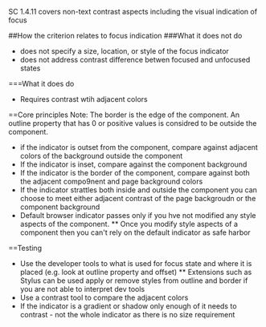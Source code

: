 SC 1.4.11 covers non-text contrast aspects including the visual indication of focus

##How the criterion relates to focus indication
###What it does not do
* does not specify a size, location, or style of the focus indicator
* does not address contrast difference betwen focused and unfocused states

===What it does do
* Requires contrast wtih adjacent colors

==Core principles
Note: The border is the edge of the component.  An outline property that has 0 or positive values is considred to be outside the component.
* if the indicator is outset from the component, compare against adjacent colors of the background outside the component
* If the indicator is inset, compare against the component background
* If the indicator is the border of the component, compare against both the adjacent compo9nent and page background colors
* If the indicator strattles both inside and outside the component you can choose to meet either adjacent contrast of the page backgroudn or the component background
* Default browser indicator passes only if you hve not modified any style aspects of the component.
** Once you modify style aspects of a component then you can't rely on the default indicator as safe harbor

==Testing
* Use the developer tools to what is used for focus state and where it is placed (e.g. look at outline property and offset)
** Extensions such as Stylus can be used apply or remove styles from outline and border if you are not able to interpret dev tools
* Use a contrast tool to compare the adjacent colors
* If the indicator is a gradient or shadow only enough of it needs to contrast - not the whole indicator as there is no size requirement
